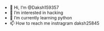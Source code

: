 - 👋 Hi, I’m @Daksh159357
- 👀 I’m interested in hacking
- 🌱 I’m currently learning python
- 📫 How to reach me instragram daksh25845

<!---
Daksh159357/Daksh159357 is a ✨ special ✨ repository because its `README.md` (this file) appears on your GitHub profile.
You can click the Preview link to take a look at your changes.
--->
